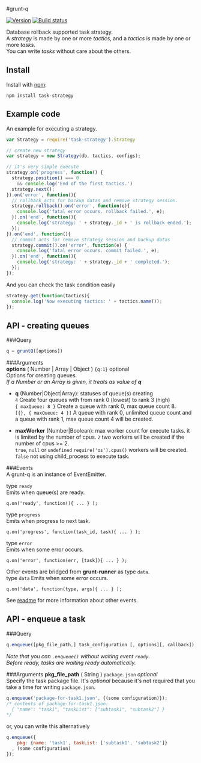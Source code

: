 #grunt-q
  
[![Version](https://badge.fury.io/js/task-strategy.png)](https://npmjs.org/package/task-strategy)
[![Build status](https://travis-ci.org/ystskm/node-task-strategy.png)](https://travis-ci.org/ystskm/node-task-strategy)
  
Database rollback supported task strategy.  
A *strategy* is made by one or more *tactics*, and a *tactics* is made by one or more *tasks*.  
You can write *tasks* without care about the others.

## Install

Install with [npm](http://npmjs.org/):

    npm install task-strategy

## Example code
An example for executing a strategy.
```js
var Strategy = require('task-strategy').Strategy

// create new strategy
var strategy = new Strategy(db, tactics, configs);

// it's very simple execute
strategy.on('progress', function() {
  strategy.position() === 0
    && console.log('End of the first tactics.')
  strategy.next();
}).on('error', function(){
  // rollback acts for backup datas and remove strategy session.
  strategy.rollback().on('error', function(e){
    console.log('fatal error occurs. rollback failed.', e);
  }).on('end', function(){
    console.log('strategy: ' + strategy._id + ' is rollback ended.');
  });
}).on('end', function(){
  // commit acts for remove strategy session and backup datas
  strategy.commit().on('error', function(e) {
    console.log('fatal error occurs. commit failed.', e);
  }).on('end', function(){
    console.log('strategy: ' + strategy._id + ' completed.');
  });
});
```
And you can check the task condition easily
```js
strategy.get(function(tactics){
  console.log('Now executing tactics: ' + tactics.name());
});
```
## API - creating queues
###Query
```js
q = gruntQ([options])
```

###Arguments  
**options** ( Number | Array | Object ) `{q:1}` optional  
Options for creating queues.  
_If a Number or an Array is given, it treats as value of **q**_  
- __q__ (Number|Object|Array): statuses of queue(s) creating  
    `4`	Create four queues with from rank 0 (lowest) to rank 3 (high)  
    `{ maxQueue: 8 }`	Create a queue  with rank 0, max queue count 8.  
    `[{}, { maxQueue: 4 }]`	A queue with rank 0, unlimited queue count and a queue with rank 1, max queue count 4 will be created.  
  
- __maxWorker__ (Number|Boolean): max worker count for execute tasks. it is limited by the number of cpus.
    `2`	two workers will be created if the number of cpus >= 2.  
    `true`, `null` or `undefined`	`require('os').cpus()` workers will be created.  
    `false`	not using child_process to execute task.  

###Events  
A grunt-q is an instance of EventEmitter.  
  
type `ready`  
  Emits when queue(s) are ready.  
  ```
  q.on('ready', function(){ ... } );
  ```
  
type `progress`  
  Emits when progress to next task.  
  ```
  q.on('progress', function(task_id, task){ ... } );
  ```
type `error`  
  Emits when some error occurs.  
  ```
  q.on('error', function(err, [task]){ ... } );
  ```
  
Other events are bridged from __grunt-runner__ as type `data`.  
type `data`
  Emits when some error occurs.  
  ```
  q.on('data', function(type, args){ ... } );
  ```
  
See [readme](https://github.com/ystskm/node-grunt-runner/blob/master/README.md) for more information about other events.

## API - enqueue a task
###Query
```js
q.enqueue([pkg_file_path,] task_configuration [, options][, callback]);
```
_Note that you can `.enqueue()` without waiting event `ready`._  
_Before ready, tasks are waiting ready automatically._  
  
###Arguments
**pkg_file_path** ( String ) `package.json` _optional_  
Specify the task package file. It's _optional_ because it's not required that you
 take a time for writing `package.json`.  
```js
q.enqueue('package-for-task1.json', {(some configuration)});
/* contents of package-for-task1.json:
  { "name": "task1", "taskList": ["subtask1", "subtask2"] }
*/
```
or, you can write this alternatively
```js
q.enqueue({
    pkg: {name: 'task1', taskList: ['subtask1', 'subtask2']}
  , (some configuration)
});
```
  
